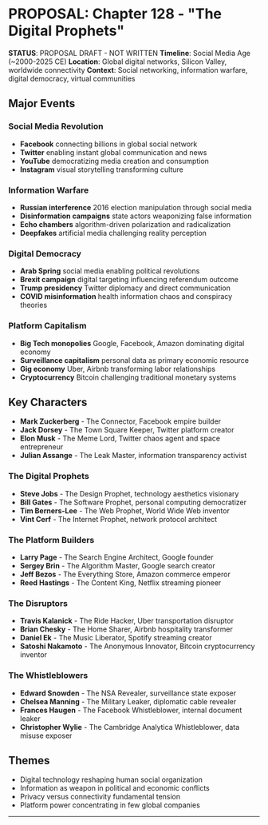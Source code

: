# PROPOSAL: Chapter 128 - "The Digital Prophets"

**STATUS**: PROPOSAL DRAFT - NOT WRITTEN
**Timeline**: Social Media Age (~2000-2025 CE)
**Location**: Global digital networks, Silicon Valley, worldwide connectivity
**Context**: Social networking, information warfare, digital democracy, virtual communities

## Major Events
### Social Media Revolution
- **Facebook** connecting billions in global social network
- **Twitter** enabling instant global communication and news
- **YouTube** democratizing media creation and consumption
- **Instagram** visual storytelling transforming culture

### Information Warfare
- **Russian interference** 2016 election manipulation through social media
- **Disinformation campaigns** state actors weaponizing false information
- **Echo chambers** algorithm-driven polarization and radicalization
- **Deepfakes** artificial media challenging reality perception

### Digital Democracy
- **Arab Spring** social media enabling political revolutions
- **Brexit campaign** digital targeting influencing referendum outcome
- **Trump presidency** Twitter diplomacy and direct communication
- **COVID misinformation** health information chaos and conspiracy theories

### Platform Capitalism
- **Big Tech monopolies** Google, Facebook, Amazon dominating digital economy
- **Surveillance capitalism** personal data as primary economic resource
- **Gig economy** Uber, Airbnb transforming labor relationships
- **Cryptocurrency** Bitcoin challenging traditional monetary systems

## Key Characters
- **Mark Zuckerberg** - The Connector, Facebook empire builder
- **Jack Dorsey** - The Town Square Keeper, Twitter platform creator
- **Elon Musk** - The Meme Lord, Twitter chaos agent and space entrepreneur
- **Julian Assange** - The Leak Master, information transparency activist

### The Digital Prophets
- **Steve Jobs** - The Design Prophet, technology aesthetics visionary
- **Bill Gates** - The Software Prophet, personal computing democratizer
- **Tim Berners-Lee** - The Web Prophet, World Wide Web inventor
- **Vint Cerf** - The Internet Prophet, network protocol architect

### The Platform Builders
- **Larry Page** - The Search Engine Architect, Google founder
- **Sergey Brin** - The Algorithm Master, Google search creator
- **Jeff Bezos** - The Everything Store, Amazon commerce emperor
- **Reed Hastings** - The Content King, Netflix streaming pioneer

### The Disruptors
- **Travis Kalanick** - The Ride Hacker, Uber transportation disruptor
- **Brian Chesky** - The Home Sharer, Airbnb hospitality transformer
- **Daniel Ek** - The Music Liberator, Spotify streaming creator
- **Satoshi Nakamoto** - The Anonymous Innovator, Bitcoin cryptocurrency inventor

### The Whistleblowers
- **Edward Snowden** - The NSA Revealer, surveillance state exposer
- **Chelsea Manning** - The Military Leaker, diplomatic cable revealer
- **Frances Haugen** - The Facebook Whistleblower, internal document leaker
- **Christopher Wylie** - The Cambridge Analytica Whistleblower, data misuse exposer

## Themes
- Digital technology reshaping human social organization
- Information as weapon in political and economic conflicts
- Privacy versus connectivity fundamental tension
- Platform power concentrating in few global companies

---